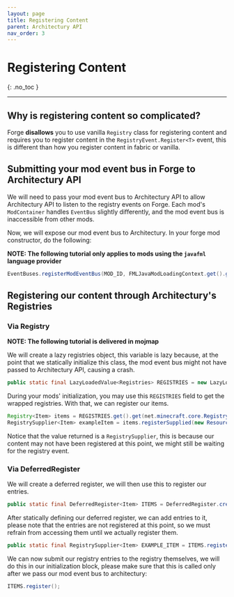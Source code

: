 ```yaml
---
layout: page
title: Registering Content
parent: Architectury API
nav_order: 3
---
```


# Registering Content
{: .no_toc }

---

## Why is registering content so complicated?
Forge **disallows** you to use vanilla `Registry` class for registering content and requires you to register content in the `RegistryEvent.Register<T>` event, this is different than how you register content in fabric or vanilla.

## Submitting your mod event bus in Forge to Architectury API

We will need to pass your mod event bus to Architectury API to allow Architectury API to listen to the registry events on Forge. Each mod's `ModContainer` handles `EventBus` slightly differently, and the mod event bus is inaccessible from other mods.

Now, we will expose our mod event bus to Architectury. In your forge mod constructor, do the following:

**NOTE: The following tutorial only applies to mods using the `javafml` language provider**

```java
EventBuses.registerModEventBus(MOD_ID, FMLJavaModLoadingContext.get().getModEventBus());
```

## Registering our content through Architectury's Registries

### Via Registry
**NOTE: The following tutorial is delivered in mojmap**

We will create a lazy registries object, this variable is lazy because, at the point that we statically initialize this class, the mod event bus might not have passed to Architectury API, causing a crash.

```java
public static final LazyLoadedValue<Registries> REGISTRIES = new LazyLoadedValue<>(() -> Registries.get(MOD_ID));
```

During your mods' initialization, you may use this `REGISTRIES` field to get the wrapped registries. With that, we can register our items.
```java
Registry<Item> items = REGISTRIES.get().get(net.minecraft.core.Registry.ITEM_KEY);
RegistrySupplier<Item> exampleItem = items.registerSupplied(new ResourceLocation(MOD_ID, "example_item"), () -> new Item(new Item.Properties()));
```

Notice that the value returned is a `RegistrySupplier`, this is because our content may not have been registered at this point, we might still be waiting for the registry event.

### Via DeferredRegister

We will create a deferred register, we will then use this to register our entries.

```java
public static final DeferredRegister<Item> ITEMS = DeferredRegister.create(MOD_ID, Registry.ITEM_REGISTRY);
```

After statically defining our deferred register, we can add entries to it, please note that the entries are not registered at this point, so we must refrain from accessing them until we actually register them.

```java
public static final RegistrySupplier<Item> EXAMPLE_ITEM = ITEMS.register("example_item", () -> new Item(new Item.Properties()));
```

We can now submit our registry entries to the registry themselves, we will do this in our initialization block, please make sure that this is called only after we pass our mod event bus to architectury:

```java
ITEMS.register();
```
